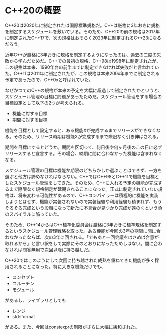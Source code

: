# C++20の概要

C++20は2020年に制定されたは国際標準規格だ。C++は厳格に3年おきに規格を制定するスケジュールを敷いている。そのため、C++20の前の規格は2017年に制定されたC++17で、次の規格はおそらく2023年に制定されるC++23になるだろう。

近年C++が厳格に3年おきに規格を制定するようになったのは、過去の二度の失敗から学んだためだ。C++での最初の規格、C++98は1998年に制定されたが、この規格は本来、1990年台の前半までに制定できなければ失敗だと言われていた。C++11は2011年に制定されたが、この規格は本来200x年までに制定される予定であったので、C++0xと呼ばれていた。

なぜかつてのC++の規格が本来の予定を大幅に超過して制定されたかというと、スケジュール管理の目標に問題があったためだ。スケジュール管理をする場合の目標設定として以下の2つが考えられる。

+ 機能に対する目標
+ 期間に対する目標

機能を目標として設定すると、ある機能Xが完成するまでリリースができなくなる。そのため、リリース時期は機能Xが完成するまで際限なく引き伸ばされる。

期間を目標にするとどうか。期間を区切って、何日後や何ヶ月後のこの日に必ずリリースすると宣言する。その場合、納期に間に合わなかった機能は含まれなくなる。

スケジュール管理の目標は機能か期限のどちらかしか選ぶことはできず、一方を選ぶと他方は諦めなければならない。C++ではC++98とC++11で機能を目標としたスケジュール管理をしてきた。そのため、C++に入れる予定の機能が完成するまで際限なく規格制定が延期されることになった。正式に制定されていない規格は、将来変わる可能性があるので、C++コンパイラーは積極的に機能を実装しようとはせず、機能が実装されないので実装経験や利用経験も積まれず、もうそろそろ完成という段階になって新たに不具合が見つかり完成が遠のくという負のスパイラルに陥っていた。

そのため、C++14からはC++標準化委員会は厳格に3年おきに標準規格を制定するというスケジュール管理戦略を取った。ある機能が今回の3年の期限に間に合わなかったならば、次の3年に回される。「でもあと一回会議をはさめば合意が取れるから」と言い訳をして実際にそのとおりになったためしはない。間に合わなければ問答無用で次回以降に持ち越しだ。

C++20ではこのようにして次回に持ち越された成熟を重ねてきた機能が多く採用されることになった。特に大きな機能だけでも、

+ コンセプト
+ コルーチン
+ モジュール

があるし、ライブラリとしても

+ レンジ
+ std::format

がある。また、今回はconstexprの制限がさらに大幅に緩和された。


